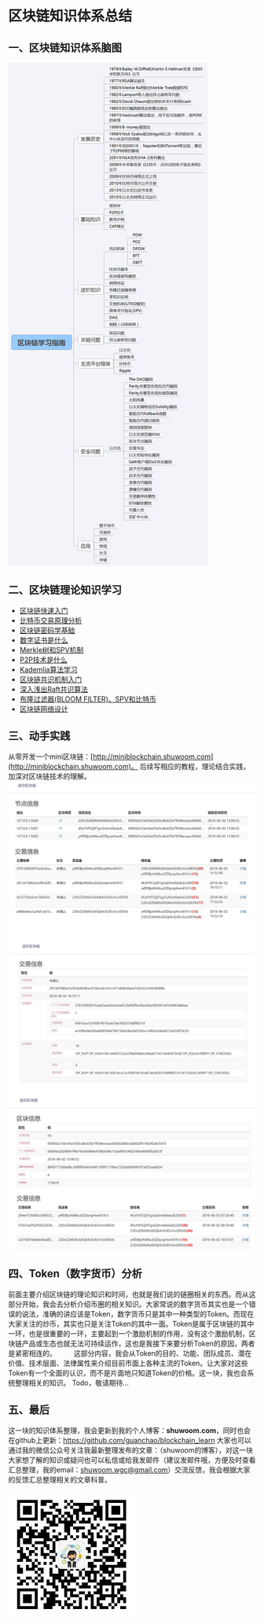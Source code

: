 # 区块链知识体系总结

## 一、区块链知识体系脑图


![mind](mind.png)


## 二、区块链理论知识学习

* [区块链快速入门](https://shuwoom.com/?p=403)
* [比特币交易原理分析](https://shuwoom.com/?p=430)
* [区块链密码学基础](https://shuwoom.com/?p=643)
* [数字证书是什么](https://shuwoom.com/?p=672)
* [Merkle树和SPV机制](https://shuwoom.com/?p=692)
* [P2P技术是什么](https://shuwoom.com/?p=721)
* [Kademlia算法学习](https://shuwoom.com/?p=813)
* [区块链共识机制入门 ](https://shuwoom.com/?p=798)
* [深入浅出Raft共识算法](https://shuwoom.com/?p=826)
* [布隆过滤器(BLOOM FILTER)、SPV和比特币](https://shuwoom.com/?p=857)
* [区块链网络设计](https://shuwoom.com/?p=449)

## 三、动手实践

从零开发一个mini区块链：[http://miniblockchain.shuwoom.com](http://miniblockchain.shuwoom.com)。
后续写相应的教程，理论结合实践，加深对区块链技术的理解。
![miniblockchain1](miniblockchain1.jpg)
![miniblockchain1](miniblockchain2.jpg)
![miniblockchain1](miniblockchain3.jpg)

## 四、Token（数字货币）分析
前面主要介绍区块链的理论知识和时间，也就是我们说的链圈相关的东西。而从这部分开始，我会去分析介绍币圈的相关知识。大家常说的数字货币其实也是一个错误的说法，准确的讲应该是Token，数字货币只是其中一种类型的Token。而现在大家关注的炒币，其实也只是关注Token的其中一面。Token是属于区块链的其中一环，也是很重要的一环，主要起到一个激励机制的作用，没有这个激励机制，区块链产品或生态也就无法可持续运作，这也是我接下来要分析Token的原因，两者是紧密相连的。
        
这部分内容，我会从Token的目的、功能、团队成员、潜在价值、技术层面、法律属性来介绍目前市面上各种主流的Token。让大家对这些Token有一个全面的认识，而不是片面地只知道Token的价格。这一块，我也会系统整理相关的知识。
Todo，敬请期待…

## 五、最后
这一块的知识体系整理，我会更新到我的个人博客：**shuwoom.com**，同时也会在github上更新：https://github.com/guanchao/blockchain_learn
大家也可以通过我的微信公众号关注我最新整理发布的文章：（shuwoom的博客），对这一块大家想了解的知识或疑问也可以私信或给我发邮件（建议发邮件哦，方便及时查看汇总整理，我的email：shuwoom.wgc@gmail.com）交流反馈，我会根据大家的反馈汇总整理相关的文章科普。


![wechat](wechat.jpg)
